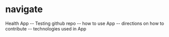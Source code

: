 # navigate
Health App
-- Testing github repo
-- how to use App
-- directions on how to contribute
-- technologies used in App
